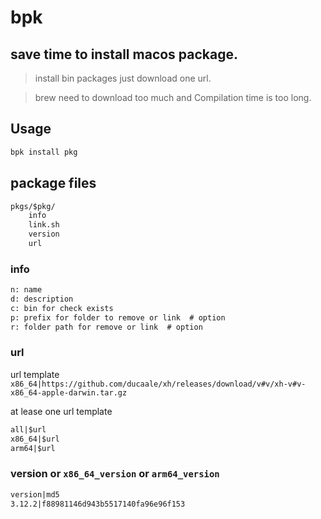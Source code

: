 # bpk

## save time to install macos package.
> install bin packages just download one url.

> brew need to download too much and Compilation time is too long.

## Usage

```sh
bpk install pkg
```

## package files

```txt
pkgs/$pkg/
    info
    link.sh
    version
    url
```

### info

```txt
n: name
d: description
c: bin for check exists
p: prefix for folder to remove or link  # option
r: folder path for remove or link  # option
```

### url

url template `x86_64|https://github.com/ducaale/xh/releases/download/v#v/xh-v#v-x86_64-apple-darwin.tar.gz`

at lease one url template

```txt
all|$url
x86_64|$url
arm64|$url
```

### version or `x86_64_version` or `arm64_version`

```md
version|md5
3.12.2|f88981146d943b5517140fa96e96f153
```

